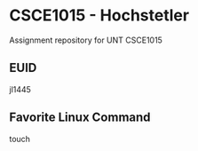 # CSCE1015 - Hochstetler
Assignment repository for UNT CSCE1015
## EUID
jl1445
## Favorite Linux Command
touch
